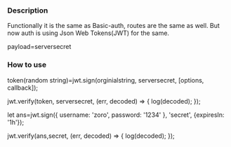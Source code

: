 
### Description
Functionally it is the same as Basic-auth, routes are the same as well.
But now auth is using Json Web Tokens(JWT) for the same.

payload=serversecret
### How to use
token(random string)=jwt.sign(orginialstring, serversecret, [options, callback]); 

jwt.verify(token, serversecret, (err, decoded) => {
  log(decoded);
});

let ans=jwt.sign({
  username: 'zoro',
  password: '1234'
}, 'secret', {expiresIn: '1h'});

jwt.verify(ans,secret, (err, decoded) => {
  log(decoded);
});
 